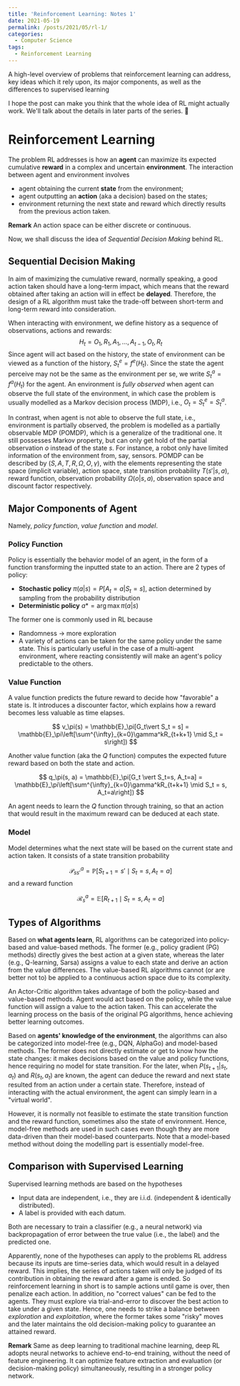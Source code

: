 ```yaml
---
title: 'Reinforcement Learning: Notes 1'
date: 2021-05-19
permalink: /posts/2021/05/rl-1/
categories:
  - Computer Science
tags:
  - Reinforcement Learning
---
```


A high-level overview of problems that reinforcement learning can address, key ideas which it rely upon, its major components, as well as the differences to supervised learning

I hope the post can make you think that the whole idea of RL might actually work. We'll talk about the details in later parts of the series. 💙

# Reinforcement Learning

The problem RL addresses is how an **agent** can maximize its expected cumulative **reward** in a complex and uncertain **environment**. The interaction between agent and environment involves

- agent obtaining the current **state** from the environment;
- agent outputting an **action** (aka a decision) based on the states;
- environment returning the next state and reward which directly results from the previous action taken.

**Remark** An action space can be either discrete or continuous. 

Now, we shall discuss the idea of *Sequential Decision Making* behind RL.

## Sequential Decision Making

In aim of maximizing the cumulative reward, normally speaking, a good action taken should have a long-term impact, which means that the reward obtained after taking an action will in effect be **delayed**. Therefore, the design of a RL algorithm must take the trade-off between short-term and long-term reward into consideration. 

When interacting with environment, we define history  as a sequence of observations, actions and rewards:
$$
H_t = O_1, R_1, A_1, \dots, A_{t-1}, O_t, R_t
$$
Since agent will act based on the history, the state of environment can be viewed as a function of the history, $S^e_t = f^e(H_t)$. Since the state the agent perceive may not be the same as the environment per se, we write $S^a_t = f^a(H_t)$ for the agent. An environment is *fully observed* when agent can observe the full state of the environment, in which case the problem is usually modelled as a Markov decision process (MDP),  i.e., $O_t = S^e_t = S^a_t$.

In contrast, when agent is not able to observe the full state, i.e., environment is partially observed, the problem is modelled as a partially observable MDP (POMDP), which is a generalize of the traditional one. It still possesses Markov property, but can only get hold of the partial observation $o$ instead of the state $s$. For instance, a robot only have limited information of the environment from, say, sensors. POMDP can be described by $(S, A, T, R, \Omega, O, \gamma)$, with the elements representing the state space (implicit variable), action space, state transition probability $T(s'\vert s, a)$, reward function, observation probability $\Omega(o\vert s, a)$, observation space and discount factor respectively.

## Major Components of Agent

Namely, *policy function*, *value function* and *model*.

### Policy Function

Policy is essentially the behavior model of an agent, in the form of a function transforming the inputted state to an action. There are 2 types of policy:

- **Stochastic policy** $\pi(a\vert s) = P[A_t=a\vert S_t=s]$, action determined by sampling from the probability distribution
- **Deterministic policy** $a*=\arg \max \pi(a\vert s)$

The former one is commonly used in RL because

- Randomness $\to$ more exploration
- A variety of actions can be taken for the same policy under the same state. This is particularly useful in the case of a multi-agent environment, where reacting consistently will make an agent's policy predictable to the others.

### Value Function

A value function predicts the future reward to decide how "favorable" a state is. It introduces a discounter factor, which explains how a reward becomes less valuable as time elapses. 


$$
v_\pi(s) = \mathbb{E}_\pi[G_t\vert S_t = s] = \mathbb{E}_\pi\left[\sum^{\infty}_{k=0}\gamma^kR_{t+k+1} \mid S_t = s\right])
$$

Another value function (aka the $Q$ function) computes the expected future reward based on both the state and action. 


$$
q_\pi(s, a) = \mathbb{E}_\pi[G_t \vert S_t=s, A_t=a] = \mathbb{E}_\pi\left[\sum^{\infty}_{k=0}\gamma^kR_{t+k+1} \mid S_t = s, A_t=a\right])
$$

An agent needs to learn the $Q$  function through training, so that an action that would result in the maximum reward can be deduced at each state.

### Model

Model determines what the next state will be based on the current state and action taken. It consists of a state transition probability 


$$
\mathcal{P}^a_{ss'} = \mathbb{P}[S_{t+1}=s'\mid S_t=s, A_t=a]
$$
and a reward function


$$
\mathcal{R}^a_s = \mathbb{E}[R_{t+1} \mid S_t=s, A_t=a]
$$

## Types of Algorithms

Based on **what agents learn**, RL algorithms can be categorized into policy-based and value-based methods. The former (e.g., policy gradient (PG) methods) directly gives the best action at a given state, whereas the later (e.g., Q-learning, Sarsa) assigns a value to each state and derive an action from the value differences. The value-based RL algorithms cannot (or are better not to) be applied to a continuous action space due to its complexity.

An Actor-Critic algorithm takes advantage of both the policy-based and value-based methods. Agent would act based on the policy, while the value function will assign a value to the action taken. This can accelerate the learning process on the basis of the original PG algorithms, hence achieving better learning outcomes.

Based on **agents' knowledge of the environment**, the algorithms can also be categorized into model-free (e.g., DQN, AlphaGo) and model-based methods. The former does not directly estimate or get to know how the state changes: it makes decisions based on the value and policy functions, hence requiring no model for state transition. For the later, when $P(s_{t+1}\vert s_t, a_t)$ and $R(s_t, a_t)$ are known, the agent can deduce the reward and next state resulted from an action under a certain state. Therefore, instead of interacting with the actual environment, the agent can simply learn in a "virtual world".

However, it is normally not feasible to estimate the state transition function and the reward function, sometimes also the state of environment. Hence, model-free methods are used in such cases  even though they are more data-driven than their model-based counterparts. Note that a model-based method without doing the modelling part is essentially model-free.

## Comparison with Supervised Learning

Supervised learning methods are based on the hypotheses

- Input data are independent, i.e., they are i.i.d. (independent & identically distributed). 
- A label is provided with each datum.

Both are necessary to train a classifier (e.g., a neural network) via backpropagation of error between the true value (i.e., the label) and the predicted one.

Apparently, none of the hypotheses can apply to the problems RL address because its inputs are time-series data, which would result in a delayed reward. This implies, the series of actions taken will only be judged of its contribution in obtaining the reward after a game is ended. So reinforcement learning in short is to sample actions until game is over, then penalize each action. In addition, no "correct values" can be fed to the agents. They must explore via trial-and-error to discover the best action to take under a given state. Hence, one needs to strike a balance between *exploration* and *exploitation*, where the former takes some "risky" moves and the later maintains the old decision-making policy to guarantee an attained reward. 

**Remark** Same as deep learning to traditional machine learning, deep RL adopts neural networks to achieve end-to-end training, without the need of feature engineering. It can optimize feature extraction and evaluation (or decision-making policy) simultaneously, resulting in a stronger policy network.

